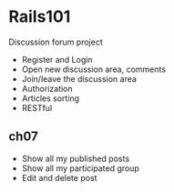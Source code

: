 # Rails101

Discussion forum project

* Register and Login
* Open new discussion area, comments
* Join/leave the discussion area
* Authorization
* Articles sorting
* RESTful

## ch07

* Show all my published posts
* Show all my participated group
* Edit and delete post
